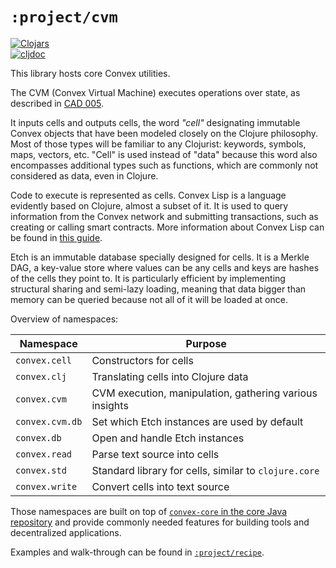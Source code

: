 # `:project/cvm`

[![Clojars](https://img.shields.io/clojars/v/world.convex/cvm.clj.svg)](https://clojars.org/world.convex/cvm.clj)  
[![cljdoc](https://cljdoc.org/badge/world.convex/cvm.clj)](https://cljdoc.org/d/world.convex/cvm.clj/CURRENT)

This library hosts core Convex utilities.

The CVM (Convex Virtual Machine) executes operations over state, as described in [CAD
005](https://github.com/Convex-Dev/design/blob/main/cad/005_cvmex/README.md).

It inputs cells and outputs cells, the word *"cell"* designating immutable Convex objects that have been modeled closely
on the Clojure philosophy. Most of those types will be familiar to any Clojurist: keywords, symbols, maps, vectors, etc.
"Cell" is used instead of "data" because this word also encompasses additional types such as functions, which are
commonly not considered as data, even in Clojure.

Code to execute is represented as cells. Convex Lisp is a language evidently based on Clojure, almost a subset of it. It
is used to query information from the Convex network and submitting transactions, such as creating or calling smart
contracts. More information about Convex Lisp can be found in [this guide](https://convex.world/cvm).

Etch is an immutable database specially designed for cells. It is a Merkle DAG, a key-value store where values can be
any cells and keys are hashes of the cells they point to. It is particularly efficient by implementing structural
sharing and semi-lazy loading, meaning that data bigger than memory can be queried because not all of it will be loaded
at once.

Overview of namespaces:

| Namespace | Purpose |
|-----------|---------|
| `convex.cell`   | Constructors for cells                                  |
| `convex.clj`    | Translating cells into Clojure data                     |
| `convex.cvm`    | CVM execution, manipulation, gathering various insights |
| `convex.cvm.db` | Set which Etch instances are used by default            |
| `convex.db`     | Open and handle Etch instances                          |
| `convex.read`   | Parse text source into cells                            |
| `convex.std`    | Standard library for cells, similar to `clojure.core`   |
| `convex.write`  | Convert cells into text source                          |

Those namespaces are built on top of [`convex-core` in the core Java repository](https://github.com/Convex-Dev/convex)
and provide commonly needed features for building tools and decentralized applications.

Examples and walk-through can be found in [`:project/recipe`](../recipe).
